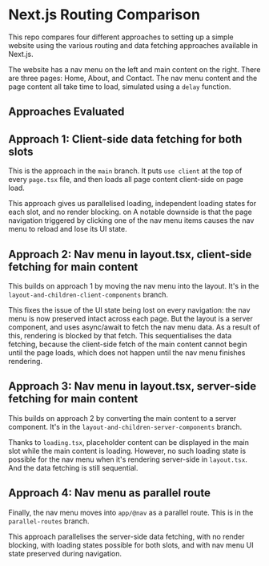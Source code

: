 # Next.js Routing Comparison

This repo compares four different approaches to setting up a simple website using the various routing and data fetching approaches available in Next.js.

The website has a nav menu on the left and main content on the right. There are three pages: Home, About, and Contact. The nav menu content and the page content all take time to load, simulated using a `delay` function.

## Approaches Evaluated

## Approach 1: Client-side data fetching for both slots

This is the approach in the `main` branch. It puts `use client` at the top of every `page.tsx` file, and then loads all page content client-side on page load.

This approach gives us parallelised loading, independent loading states for each slot, and no render blocking. on A notable downside is that the page navigation triggered by clicking one of the nav menu items causes the nav menu to reload and lose its UI state.

## Approach 2: Nav menu in layout.tsx, client-side fetching for main content

This builds on approach 1 by moving the nav menu into the layout. It's in the `layout-and-children-client-components` branch.

This fixes the issue of the UI state being lost on every navigation: the nav menu is now preserved intact across each page. But the layout is a server component, and uses async/await to fetch the nav menu data. As a result of this, rendering is blocked by that fetch. This sequentialises the data fetching, because the client-side fetch of the main content cannot begin until the page loads, which does not happen until the nav menu finishes rendering.

## Approach 3: Nav menu in layout.tsx, server-side fetching for main content

This builds on approach 2 by converting the main content to a server component. It's in the `layout-and-children-server-components` branch.

Thanks to `loading.tsx`, placeholder content can be displayed in the main slot while the main content is loading. However, no such loading state is possible for the nav menu when it's rendering server-side in `layout.tsx`. And the data fetching is still sequential.

## Approach 4: Nav menu as parallel route

Finally, the nav menu moves into `app/@nav` as a parallel route. This is in the `parallel-routes` branch.

This approach parallelises the server-side data fetching, with no render blocking, with loading states possible for both slots, and with nav menu UI state preserved during navigation.
